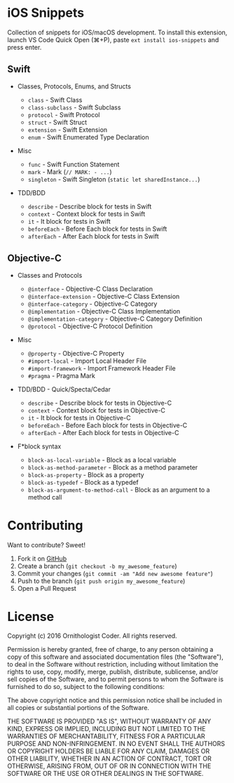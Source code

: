 # iOS Snippets

Collection of snippets for iOS/macOS development. To install this extension, launch VS Code Quick Open (⌘+P), paste ``ext install ios-snippets`` and press enter.

## Swift

* Classes, Protocols, Enums, and Structs
  * ``class`` - Swift Class
  * ``class-subclass`` - Swift Subclass
  * ``protocol`` - Swift Protocol
  * ``struct`` - Swift Struct
  * ``extension`` - Swift Extension
  * ``enum`` - Swift Enumerated Type Declaration

* Misc
  * ``func`` - Swift Function Statement
  * ``mark`` - Mark (``// MARK: - ...``)
  * ``singleton`` - Swift Singleton (``static let sharedInstance...``)

* TDD/BDD
  * ``describe`` - Describe block for tests in Swift
  * ``context`` - Context block for tests in Swift
  * ``it`` - It block for tests in Swift
  * ``beforeEach`` - Before Each block for tests in Swift
  * ``afterEach`` - After Each block for tests in Swift

## Objective-C

* Classes and Protocols
  * ``@interface`` - Objective-C Class Declaration
  * ``@interface-extension`` - Objective-C Class Extension
  * ``@interface-category`` - Objective-C Category
  * ``@implementation`` - Objective-C Class Implementation
  * ``@implementation-category`` - Objective-C Category Definition
  * ``@protocol`` - Objective-C Protocol Definition

* Misc
  * ``@property`` - Objective-C Property
  * ``#import-local`` - Import Local Header File
  * ``#import-framework`` - Import Framework Header File
  * ``#pragma`` - Pragma Mark

* TDD/BDD - Quick/Specta/Cedar
  * ``describe`` - Describe block for tests in Objective-C
  * ``context`` - Context block for tests in Objective-C
  * ``it`` - It block for tests in Objective-C
  * ``beforeEach`` - Before Each block for tests in Objective-C
  * ``afterEach`` - After Each block for tests in Objective-C

* F*block syntax
  * ``block-as-local-variable`` - Block as a local variable
  * ``block-as-method-parameter`` - Block as a method parameter
  * ``block-as-property`` - Block as a property
  * ``block-as-typedef`` - Block as a typedef
  * ``block-as-argument-to-method-call`` - Block as an argument to a method call

# Contributing

Want to contribute? Sweet!

1. Fork it on [GitHub](https://github.com/ornithocoder/vscode-ios-snippets)
1. Create a branch (`git checkout -b my_awesome_feature`)
1. Commit your changes (`git commit -am "Add new awesome feature"`)
1. Push to the branch (`git push origin my_awesome_feature`)
1. Open a Pull Request

# License

Copyright (c) 2016 Ornithologist Coder. All rights reserved.

Permission is hereby granted, free of charge, to any person obtaining a copy of this software and associated documentation files (the "Software"), to deal in the Software without restriction, including without limitation the rights to use, copy, modify, merge, publish, distribute, sublicense, and/or sell copies of the Software, and to permit persons to whom the Software is furnished to do so, subject to the following conditions:

The above copyright notice and this permission notice shall be included in all copies or substantial portions of the Software.

THE SOFTWARE IS PROVIDED "AS IS", WITHOUT WARRANTY OF ANY KIND, EXPRESS OR IMPLIED, INCLUDING BUT NOT LIMITED TO THE WARRANTIES OF MERCHANTABILITY, FITNESS FOR A PARTICULAR PURPOSE AND NON-INFRINGEMENT. IN NO EVENT SHALL THE AUTHORS OR COPYRIGHT HOLDERS BE LIABLE FOR ANY CLAIM, DAMAGES OR OTHER LIABILITY, WHETHER IN AN ACTION OF CONTRACT, TORT OR OTHERWISE, ARISING FROM, OUT OF OR IN CONNECTION WITH THE SOFTWARE OR THE USE OR OTHER DEALINGS IN THE SOFTWARE.